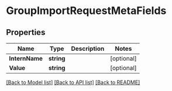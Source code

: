 # GroupImportRequestMetaFields

## Properties

Name | Type | Description | Notes
------------ | ------------- | ------------- | -------------
**InternName** | **string** |  | [optional] 
**Value** | **string** |  | [optional] 

[[Back to Model list]](../README.md#documentation-for-models) [[Back to API list]](../README.md#documentation-for-api-endpoints) [[Back to README]](../README.md)



